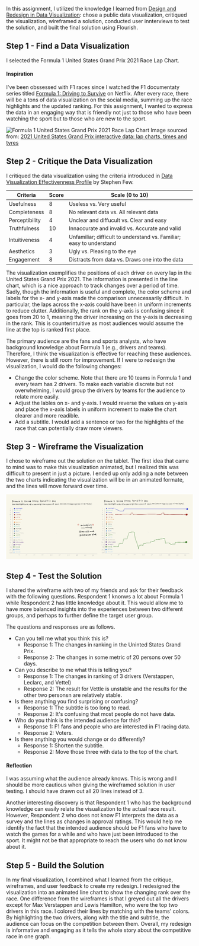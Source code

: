 In this assignment, I utilized the knowledge I learned from [Design and Redesign in Data Visualization](https://medium.com/@hint_fm/design-and-redesign-4ab77206cf9): chose a public data visualization, critiqued the visualization, wireframed a solution, conducted user innterviews to test the solution, and built the final solution using Flourish.


## Step 1 - Find a Data Visualization
I selected the Formula 1 United States Grand Prix 2021 Race Lap Chart.

#### Inspiration
I've been obssessed with F1 races since I watched the F1 documentaty series titled [Formula 1: Driving to Survive](https://www.netflix.com/title/80204890) on Netflix. After every race, there will be a tons of data visualization on the social media, summing up the race highlights and the updated ranking. For this assignment, I wanted to express the data in an engaging way that is friendly not just to those who have been watching the sport but to those who are new to the sport.

![Formula 1 United States Grand Prix 2021 Race Lap Chart](https://www.racefans.net/wp-content/uploads/2021/10/7b133dbe-98d7-45bc-9d72-7060038405ab.png)
Image sourced from: [2021 United States Grand Prix interactive data: lap charts, times and tyres](https://www.racefans.net/2021/10/25/2021-united-states-grand-prix-interactive-data-lap-charts-times-and-tyres/)


## Step 2 - Critique the Data Visualization
I critiqued the data visualization using the criteria introduced in [Data Visualization Effectivenness Profile](http://www.perceptualedge.com/articles/visual_business_intelligence/data_visualization_effectiveness_profile.pdf) by Stephen Few.

| Criteria       | Score         | Scale (0 to 10)                                                       |
| -------------  | ------------- | --------------------------------------------------------------------- |
| Usefulness     | 8             | Useless vs. Very useful                                               |
| Completeness   | 8             | No relevant data vs. All relevant data                                |
| Perceptibility | 4             | Unclear and diffucult vs. Clear and easy                              |
| Truthfulness   | 10            | Innaccurate and invalid vs. Accurate and valid                        |
| Intuitiveness  | 4             | Unfamiliar; difficult to understand vs. Familiar; easy to understand  |
| Aesthetics     | 3             | Ugly vs. Pleasing to the eye                                          |
| Engagement     | 8             | Distracts from data vs. Draws one into the data                       |

The visualization exemplifies the positions of each driver on every lap in the United States Grand Prix 2021. The information is presented in the line chart, which is a nice approach to track changes over a period of time. Sadly, though the information is useful and complete, the color scheme and labels for the x- and y-axis made the comparison unnecessarily difficult. In particular, the laps across the x-axis could have been in uniform increments to reduce clutter. Additionally, the rank on the y-axis is confusing since it goes from 20 to 1, meaning the driver increasing on the y-axis is decreasing in the rank. This is counterintuitive as most audiences would assume the line at the top is ranked first place.

The primary audience are the fans and sports analysts, who have background knowledge about Formula 1 (e.g., drivers and teams). Therefore, I think the visualization is effective for reaching these audiences. However, there is still room for improvement. If I were to redesign the visualization, I would do the following changes:
- Change the color scheme. Note that there are 10 teams in Formula 1 and every team has 2 drivers. To make each variable discrete but not overwhelming, I would group the drivers by teams for the audience to relate more easily.
- Adjust the lables on x- and y-axis. I would reverse the values on y-axis and place the x-axis labels in uniform increment to make the chart clearer and more readible. 
- Add a subtitle. I would add a sentence or two for the highlights of the race that can potentially draw more viewers.


## Step 3 - Wireframe the Visualization
I chose to wireframe out the solution on the tablet. The first idea that came to mind was to make this visualization animated, but I realized this was difficult to present in just a picture. I ended up only adding a note between the two charts indicating the visualization will be in an animated formate, and the lines will move forward over time.

![Wireframe](critiquebydesign_wireframe.png)


## Step 4 - Test the Solution
I shared the wireframe with two of my friends and ask for their feedback with the following questions. Respondent 1 knonws a lot about Formula 1 while Respondent 2 has little knowledge about it. This would allow me to have more balanced insights into the experiences between two different groups, and perhaps to further define the target user group.

The questions and responses are as follows.
- Can you tell me what you think this is? 
  - Response 1: The changes in ranking in the Uninted States Grand Prix.
  - Response 2: The changes in some metric of 20 persons over 50 days.
- Can you describe to me what this is telling you?
  - Response 1: The changes in ranking of 3 drivers (Verstappen, Leclarc, and Vettel)
  - Response 2: The result for Vettle is unstable and the results for the other two personsn are relatively stable.
- Is there anything you find surprising or confusing?
  - Response 1: The subtitle is too long to read.
  - Response 2: It's confusing that most people do not have data.
- Who do you think is the intended audience for this? 
  - Response 1: F1 fans and people who are interested in F1 racing data.
  - Response 2: Voters.
- Is there anything you would change or do differently?
  - Response 1: Shorten the subtitle.
  - Response 2: Move those three with data to the top of the chart.

#### Reflection
I was assuming what the audience already knows. This is wrong and I should be more cautious when giving the wireframed solution in user testing. I should have drawn out all 20 lines instead of 3.

Another interesting discovery is that Respondent 1 who has the background knowledge can easily relate the visualization to the actual race result. However, Respondent 2 who does not know F1 interprets the data as a survey and the lines as changes in approval ratings. This would help me identify the fact that the intended audience should be F1 fans who have to watch the games for a while and who have just been introduced to the sport. It might not be that appropriate to reach the users who do not know about it.

## Step 5 - Build the Solution

In my final visualization, I combined what I learned from the critique, wireframes, and user feedback to create my redesign. I redesigned the visualization into an animated line chart to show the changing rank over the race. One difference from the wireframes is that I greyed out all the drivers except for Max Verstappen and Lewis Hamilton, who were the top two drivers in this race. I colored their lines by matching with the teams' colors. By highlighting the two drivers, along with the title and subtitle, the audience can focus on the competition between them. Overall, my redesign is informative and engaging as it tells the whole story about the competitive race in one graph.

<div class="flourish-embed flourish-chart" data-src="visualisation/7753377"><script src="https://public.flourish.studio/resources/embed.js"></script></div>
